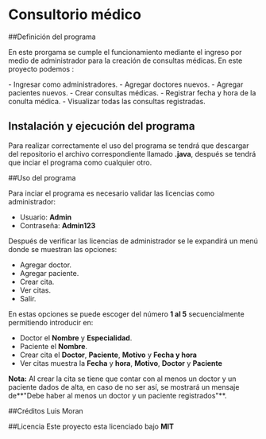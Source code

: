 # Consultorio médico

##Definición del programa

<p>
En este prorgama se cumple el funcionamiento mediante el ingreso por medio de administrador para la creación de consultas médicas.
En este proyecto podemos :
</p>
- Ingresar como administradores.
- Agregar doctores nuevos.
- Agregar pacientes nuevos.
- Crear consultas médicas.
- Registrar fecha y hora de la conulta médica.
- Visualizar todas las consultas registradas.

## Instalación y ejecución del programa

Para realizar correctamente el uso del programa se tendrá que descargar del repositorio el archivo correspondiente llamado **.java**, después se tendrá que inciar el programa como cualquier otro.

##Uso del programa

Para inciar el programa es necesario validar las licencias como administrador:
- Usuario:  **Admin**
- Contraseña: **Admin123**

Después de verificar las licencias de administrador se le expandirá un menú donde se muestran las opciones:
- Agregar doctor.
- Agregar paciente.
- Crear cita.
- Ver citas.
- Salir.

En estas opciones se puede escoger del número **1 al 5** secuencialmente permitiendo introducir en:
- Doctor el **Nombre** y **Especialidad**.
- Paciente el **Nombre**.
- Crear cita el **Doctor**, **Paciente**, **Motivo** y **Fecha y hora**
- Ver citas muestra la **Fecha** y **hora**, **Motivo**,  **Doctor** y **Paciente**

**Nota:** Al crear la cita se tiene que contar con al menos un doctor y un paciente dados de alta, en caso de no ser así, se mostrará un mensaje de**"Debe haber al menos un doctor y un paciente registrados"**.

##Créditos
Luis Moran

##Licencia
Este proyecto esta licenciado bajo **MIT**
